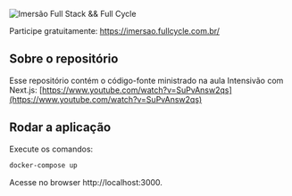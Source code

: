 ![Imersão Full Stack && Full Cycle](https://events-fullcycle.s3.amazonaws.com/events-fullcycle/static/site/img/grupo_4417.png)

Participe gratuitamente: https://imersao.fullcycle.com.br/

## Sobre o repositório
Esse repositório contém o código-fonte ministrado na aula Intensivão com Next.js: [https://www.youtube.com/watch?v=SuPvAnsw2qs](https://www.youtube.com/watch?v=SuPvAnsw2qs)

## Rodar a aplicação

Execute os comandos:

```bash
docker-compose up
```

Acesse no browser http://localhost:3000.